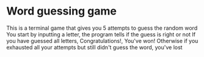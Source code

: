 # Word guessing game
This is a terminal game that gives you 5 attempts to guess the random word
You start by inputting a letter, the program tells if the guess is right or not
If you have guessed all letters, Congratulations!, You've won!
Otherwise if you exhausted all your attempts but still didn't guess the word, you've lost
